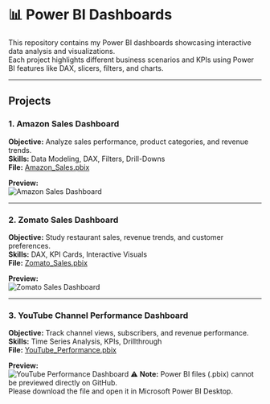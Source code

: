# 📊 Power BI Dashboards

This repository contains my Power BI dashboards showcasing interactive data analysis and visualizations.  
Each project highlights different business scenarios and KPIs using Power BI features like DAX, slicers, filters, and charts.

---

## Projects

### 1. Amazon Sales Dashboard
**Objective:** Analyze sales performance, product categories, and revenue trends.  
**Skills:** Data Modeling, DAX, Filters, Drill-Downs  
**File:** [Amazon_Sales.pbix](./Amazon_Sales.pbix)  

**Preview:**  
![Amazon Sales Dashboard](images/amazon_sales.png)

---

### 2. Zomato Sales Dashboard
**Objective:** Study restaurant sales, revenue trends, and customer preferences.  
**Skills:** DAX, KPI Cards, Interactive Visuals  
**File:** [Zomato_Sales.pbix](./Zomato_Sales.pbix)  

**Preview:**  
![Zomato Sales Dashboard](images/zomato_sales.png)

---

### 3. YouTube Channel Performance Dashboard
**Objective:** Track channel views, subscribers, and revenue performance.  
**Skills:** Time Series Analysis, KPIs, Drillthrough  
**File:** [YouTube_Performance.pbix](./YouTube_Performance.pbix)  

**Preview:**  
![YouTube Performance Dashboard](images/youtube_performance.png)
⚠️ **Note:** Power BI files (.pbix) cannot be previewed directly on GitHub.  
Please download the file and open it in Microsoft Power BI Desktop.



